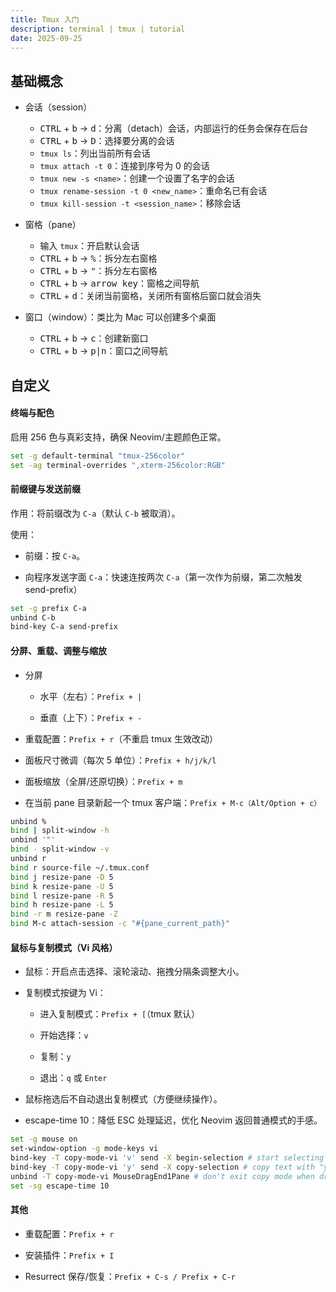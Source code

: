 ```yaml
---
title: Tmux 入门
description: terminal | tmux | tutorial
date: 2025-09-25
---
```


## 基础概念

- 会话（session）
  - <kbd>CTRL</kbd> + <kbd>b</kbd> -> <kbd>d</kbd>：分离（detach）会话，内部运行的任务会保存在后台
  - <kbd>CTRL</kbd> + <kbd>b</kbd> -> <kbd>D</kbd>：选择要分离的会话
  - `tmux ls`：列出当前所有会话
  - `tmux attach -t 0`：连接到序号为 0 的会话
  - `tmux new -s <name>`：创建一个设置了名字的会话
  - `tmux rename-session -t 0 <new_name>`：重命名已有会话
  - `tmux kill-session -t <session_name>`：移除会话

- 窗格（pane）
  - 输入 `tmux`：开启默认会话
  - <kbd>CTRL</kbd> + <kbd>b</kbd> -> <kbd>%</kbd>：拆分左右窗格
  - <kbd>CTRL</kbd> + <kbd>b</kbd> -> <kbd>"</kbd>：拆分左右窗格
  - <kbd>CTRL</kbd> + <kbd>b</kbd> -> <kbd>arrow key</kbd>：窗格之间导航
  - <kbd>CTRL</kbd> + <kbd>d</kbd>：关闭当前窗格，关闭所有窗格后窗口就会消失
- 窗口（window）：类比为 Mac 可以创建多个桌面
  - <kbd>CTRL</kbd> + <kbd>b</kbd> -> <kbd>c</kbd>：创建新窗口
  - <kbd>CTRL</kbd> + <kbd>b</kbd> -> <kbd>p|n</kbd>：窗口之间导航

## 自定义

#### 终端与配色

启用 256 色与真彩支持，确保 Neovim/主题颜色正常。

```bash
set -g default-terminal "tmux-256color"
set -ag terminal-overrides ",xterm-256color:RGB"
```

#### 前缀键与发送前缀

作用：将前缀改为 `C-a`（默认 `C-b` 被取消）。

使用：

- 前缀：按 `C-a`。

- 向程序发送字面 `C-a`：快速连按两次 `C-a`（第一次作为前缀，第二次触发 send-prefix）

```bash
set -g prefix C-a
unbind C-b
bind-key C-a send-prefix
```

#### 分屏、重载、调整与缩放

- 分屏

  - 水平（左右）：`Prefix + |`

  - 垂直（上下）：`Prefix + -`

- 重载配置：`Prefix + r`（不重启 tmux 生效改动）

- 面板尺寸微调（每次 5 单位）：`Prefix + h/j/k/l`

- 面板缩放（全屏/还原切换）：`Prefix + m`

- 在当前 pane 目录新起一个 tmux 客户端：`Prefix + M-c（Alt/Option + c）`

```bash
unbind %
bind | split-window -h
unbind '"'
bind - split-window -v
unbind r
bind r source-file ~/.tmux.conf
bind j resize-pane -D 5
bind k resize-pane -U 5
bind l resize-pane -R 5
bind h resize-pane -L 5
bind -r m resize-pane -Z
bind M-c attach-session -c "#{pane_current_path}"
```

#### 鼠标与复制模式（Vi 风格）

- 鼠标：开启点击选择、滚轮滚动、拖拽分隔条调整大小。

- 复制模式按键为 Vi：

  - 进入复制模式：`Prefix + [`（tmux 默认）

  - 开始选择：`v`

  - 复制：`y`

  - 退出：`q` 或 `Enter`

- 鼠标拖选后不自动退出复制模式（方便继续操作）。

- escape-time 10：降低 ESC 处理延迟，优化 Neovim 返回普通模式的手感。

```bash
set -g mouse on
set-window-option -g mode-keys vi
bind-key -T copy-mode-vi 'v' send -X begin-selection # start selecting text with "v"
bind-key -T copy-mode-vi 'y' send -X copy-selection # copy text with "y"
unbind -T copy-mode-vi MouseDragEnd1Pane # don't exit copy mode when dragging with mouse
set -sg escape-time 10
```

#### 其他

- 重载配置：`Prefix + r`

- 安装插件：`Prefix + I`

- Resurrect 保存/恢复：`Prefix + C-s / Prefix + C-r`
